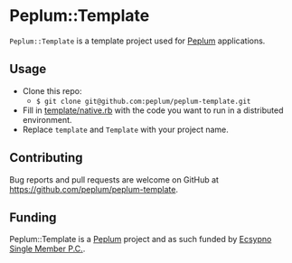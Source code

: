 # Peplum::Template

`Peplum::Template` is a template project used for [Peplum](https://github.com/peplum/peplum) applications.

## Usage

* Clone this repo:
  * `$ git clone git@github.com:peplum/peplum-template.git`
* Fill in [template/native.rb](https://github.com/peplum/template/blob/master/lib/peplum/template/native.rb) with the 
code you want to run in a distributed environment.
* Replace `template` and `Template` with your project name.

## Contributing

Bug reports and pull requests are welcome on GitHub at https://github.com/peplum/peplum-template.

## Funding

Peplum::Template is a [Peplum](https://github.com/peplum/) project and as such funded by [Ecsypno Single Member P.C.](https://ecsypno.com).
